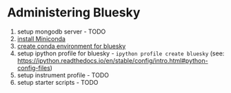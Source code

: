 
# Administering Bluesky

1. setup mongodb server - TODO
1. [install Miniconda](/python_installation/miniconda.md)
1. [create conda environment for bluesky](/python_installation/README.md#quick-summary)
1. setup ipython profile for bluesky - `ipython profile create bluesky` (see: https://ipython.readthedocs.io/en/stable/config/intro.html#python-config-files)
1. setup instrument profile - TODO
1. setup starter scripts - TODO
